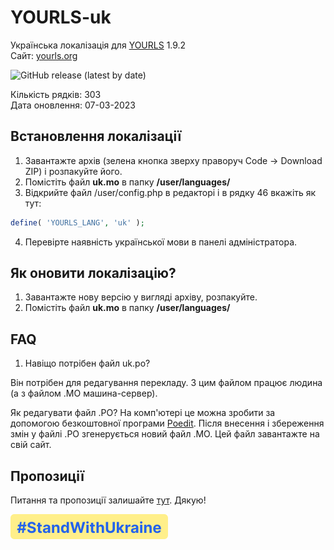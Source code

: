 ﻿# YOURLS-uk

Українська локалізація для [YOURLS](https://github.com/YOURLS/YOURLS) 1.9.2<br>
Сайт: [yourls.org](https://yourls.org/)

![GitHub release (latest by date)](https://img.shields.io/github/v/release/pekarskyi/YOURLS-uk?style=for-the-badge)

Кількість рядків: 303<br>
Дата оновлення: 07-03-2023

## Встановлення локалізації

1. Завантажте архів (зелена кнопка зверху праворуч Code -> Download ZIP) і розпакуйте його.
2. Помістіть файл <strong>uk.mo</strong> в папку <strong>/user/languages/</strong>
3. Відкрийте файл /user/config.php в редакторі і в рядку 46 вкажіть як тут:

```php
define( 'YOURLS_LANG', 'uk' );
```
4. Перевірте наявність української мови в панелі адміністратора.

## Як оновити локалізацію?

1. Завантажте нову версію у вигляді архіву, розпакуйте.
2. Помістіть файл <strong>uk.mo</strong> в папку <strong>/user/languages/</strong>

## FAQ

1. Навіщо потрібен файл uk.po?

Він потрібен для редагування перекладу. З цим файлом працює людина (а з файлом .MO машина-сервер). 

Як редагувати файл .PO?
На комп'ютері це можна зробити за допомогою безкоштовної програми [Poedit](http://www.poedit.net/).
Після внесення і збереження змін у файлі .PO згенерується новий файл .MO. Цей файл завантажте на свій сайт.

## Пропозиції

Питання та пропозиції залишайте [тут](https://github.com/Dizer7/YOURLS-uk/issues). Дякую!

[![Stand With Ukraine](https://raw.githubusercontent.com/vshymanskyy/StandWithUkraine/main/badges/StandWithUkraine.svg)](https://sitex.me/standwithukraine)
